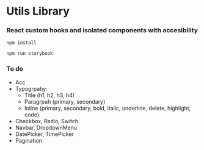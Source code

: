 # Utils Library

### React custom hooks and isolated components with accesibility

`npm install`

`npm run storybook`

### To do

- Acc
- Typogrpahy:
    - Title (h1, h2, h3, h4)
    - Paragrpah (primary, secondary)
    - Inline (primary, secondary, bold, italic, underline, delete, highlight, code)
- Checkbox, Radio, Switch
- Navbar, DropdownMenu
- DatePicker, TimePicker
- Pagination
